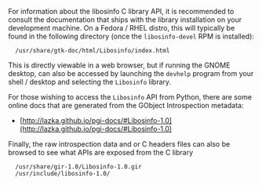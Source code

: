 For information about the libosinfo C library API, it is recommended to
consult the documentation that ships with the library installation on your
development machine. On a Fedora / RHEL distro, this will typically be found
in the following directory (once the ``libosinfo-devel`` RPM is installed):

```
  /usr/share/gtk-doc/html/Libosinfo/index.html
```

This is directly viewable in a web browser, but if running the GNOME desktop,
can also be accessed by launching the ``devhelp`` program from your shell /
desktop and selecting the ``Libosinfo`` library.

For those wishing to access the ``Libosinfo`` API from Python, there are some
online docs that are generated from the GObject Introspection metadata:

* [http://lazka.github.io/pgi-docs/#Libosinfo-1.0](http://lazka.github.io/pgi-docs/#Libosinfo-1.0)

Finally, the raw introspection data and or C headers files can also be browsed
to see what APIs are exposed from the C library

```
  /usr/share/gir-1.0/Libosinfo-1.0.gir
  /usr/include/libosinfo-1.0/
```